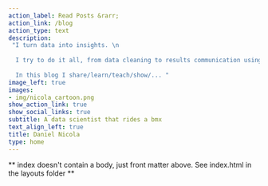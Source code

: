 ```yaml
---
action_label: Read Posts &rarr;
action_link: /blog
action_type: text
description: 
 "I turn data into insights. \n
 
  I try to do it all, from data cleaning to results communication using charts and interactive         dashboards.\n
  
  In this blog I share/learn/teach/show/... "
image_left: true
images:
- img/nicola_cartoon.png
show_action_link: true
show_social_links: true
subtitle: A data scientist that rides a bmx 
text_align_left: true
title: Daniel Nicola
type: home
---
```


** index doesn't contain a body, just front matter above.
See index.html in the layouts folder **
